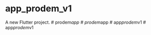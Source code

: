 # app_prodem_v1

A new Flutter project.
#   p r o d e m _ a p p  
 #   p r o d e m _ a p p  
 #   a p p _ p r o d e m _ v 1  
 #   a p p _ p r o d e m _ v 1  
 